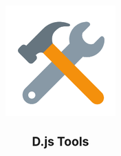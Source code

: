 <div align=center>
    <img src="/images/logo.png" width=256 height=256>
    <br>
    <h1>D.js Tools</h1>
</div>